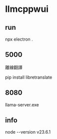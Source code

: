 # llmcppwui
## run 

 npx electron .

## 5000

離線翻譯

 pip install libretranslate

## 8080

llama-server.exe

## info
 
 node --version
v23.6.1
